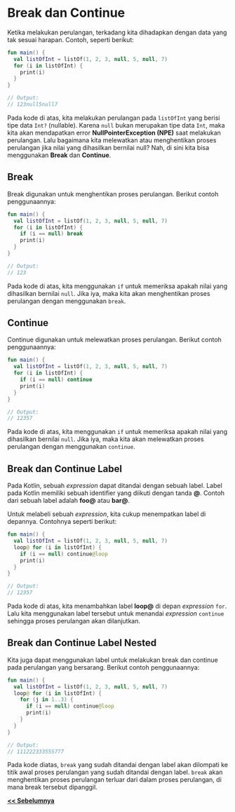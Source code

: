 # Break dan Continue

Ketika melakukan perulangan, terkadang kita dihadapkan dengan data yang tak sesuai harapan. Contoh, seperti berikut:

```kotlin
fun main() {
  val listOfInt = listOf(1, 2, 3, null, 5, null, 7)
  for (i in listOfInt) {
    print(i)
  }
}

// Output:
// 123null5null7
```

Pada kode di atas, kita melakukan perulangan pada `listOfInt` yang berisi tipe data `Int?` (nullable). Karena `null` bukan merupakan tipe data `Int`, maka kita akan mendapatkan error **NullPointerException (NPE)** saat melakukan perulangan. Lalu bagaimana kita melewatkan atau menghentikan proses perulangan jika nilai yang dihasilkan bernilai null? Nah, di sini kita bisa menggunakan **Break** dan **Continue**.

## Break

Break digunakan untuk menghentikan proses perulangan. Berikut contoh penggunaannya:

```kotlin
fun main() {
  val listOfInt = listOf(1, 2, 3, null, 5, null, 7)
  for (i in listOfInt) {
    if (i == null) break
    print(i)
  }
}

// Output:
// 123
```

Pada kode di atas, kita menggunakan `if` untuk memeriksa apakah nilai yang dihasilkan bernilai `null`. Jika iya, maka kita akan menghentikan proses perulangan dengan menggunakan `break`.

## Continue

Continue digunakan untuk melewatkan proses perulangan. Berikut contoh penggunaannya:

```kotlin
fun main() {
  val listOfInt = listOf(1, 2, 3, null, 5, null, 7)
  for (i in listOfInt) {
    if (i == null) continue
    print(i)
  }
}

// Output:
// 12357
```

Pada kode di atas, kita menggunakan `if` untuk memeriksa apakah nilai yang dihasilkan bernilai `null`. Jika iya, maka kita akan melewatkan proses perulangan dengan menggunakan `continue`.

## Break dan Continue Label

Pada Kotlin, sebuah _expression_ dapat ditandai dengan sebuah label. Label pada Kotlin memiliki sebuah identifier yang diikuti dengan tanda **@**. Contoh dari sebuah label adalah **foo@** atau **bar@**.

Untuk melabeli sebuah _expression_, kita cukup menempatkan label di depannya. Contohnya seperti berikut:

```kotlin
fun main() {
  val listOfInt = listOf(1, 2, 3, null, 5, null, 7)
  loop@ for (i in listOfInt) {
    if (i == null) continue@loop
    print(i)
  }
}

// Output:
// 12357
```

Pada kode di atas, kita menambahkan label **loop@** di depan _expression_ `for`. Lalu kita menggunakan label tersebut untuk menandai _expression_ `continue` sehingga proses perulangan akan dilanjutkan.

## Break dan Continue Label Nested

Kita juga dapat menggunakan label untuk melakukan break dan continue pada perulangan yang bersarang. Berikut contoh penggunaannya:

```kotlin
fun main() {
  val listOfInt = listOf(1, 2, 3, null, 5, null, 7)
  loop@ for (i in listOfInt) {
    for (j in 1..3) {
      if (i == null) continue@loop
      print(i)
    }
  }
}

// Output:
// 111222333555777
```

Pada kode diatas, `break` yang sudah ditandai dengan label akan dilompati ke titik awal proses perulangan yang sudah ditandai dengan label. `break` akan menghentikan proses perulangan terluar dari dalam proses perulangan, di mana break tersebut dipanggil.

**[<< Sebelumnya](m10-for-loop.md)**  <!-- | **[Selanjutnya >>]()** -->
